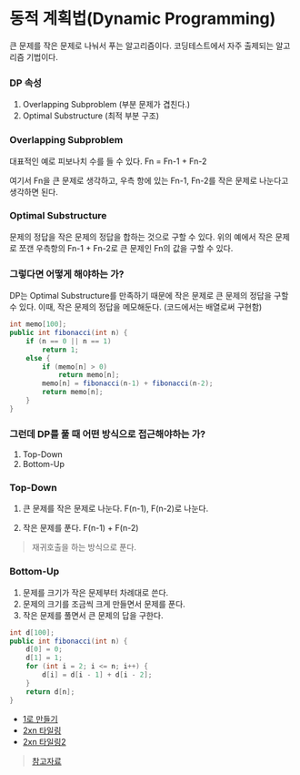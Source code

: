 # 동적 계획법(Dynamic Programming)

큰 문제를 작은 문제로 나눠서 푸는 알고리즘이다.
코딩테스트에서 자주 출제되는 알고리즘 기법이다.

### DP 속성

1. Overlapping Subproblem (부분 문제가 겹친다.)
2. Optimal Substructure (최적 부분 구조)

### Overlapping Subproblem

대표적인 예로 피보나치 수를 들 수 있다.
Fn = Fn-1 + Fn-2

여기서 Fn을 큰 문제로 생각하고, 우측 항에 있는 Fn-1, Fn-2를 작은 문제로 나눈다고 생각하면 된다.

### Optimal Substructure

문제의 정답을 작은 문제의 정답을 합하는 것으로 구할 수 있다.
위의 예에서 작은 문제로 쪼갠 우측항의 Fn-1 + Fn-2로 큰 문제인 Fn의 값을 구할 수 있다.

### 그렇다면 어떻게 해야하는 가?

DP는 Optimal Substructure를 만족하기 때문에 작은 문제로 큰 문제의 정답을 구할 수 있다.
이때, 작은 문제의 정답을 메모해둔다. (코드에서는 배열로써 구현함)

```java
int memo[100];
public int fibonacci(int n) {
    if (n == 0 || n == 1)
        return 1;
    else {
        if (memo[n] > 0)
            return memo[n];
        memo[n] = fibonacci(n-1) + fibonacci(n-2);
        return memo[n];
    }
}
```

### 그런데 DP를 풀 때 어떤 방식으로 접근해야하는 가?

1. Top-Down
2. Bottom-Up

### Top-Down

1. 큰 문제를 작은 문제로 나눈다.
F(n-1), F(n-2)로 나눈다.

2. 작은 문제를 푼다.
F(n-1) + F(n-2)

> 재귀호출을 하는 방식으로 푼다.

### Bottom-Up

1. 문제를 크기가 작은 문제부터 차례대로 쓴다.
2. 문제의 크기를 조금씩 크게 만들면서 문제를 푼다.
3. 작은 문제를 풀면서 큰 문제의 답을 구한다.

```java
int d[100];
public int fibonacci(int n) {
    d[0] = 0;
    d[1] = 1;
    for (int i = 2; i <= n; i++) {
        d[i] = d[i - 1] + d[i - 2];
    }
    return d[n];
}
```

- [1로 만들기](https://www.acmicpc.net/problem/1463)
- [2xn 타일링](https://www.acmicpc.net/problem/11726)
- [2xn 타일링2](https://www.acmicpc.net/problem/11727)

> [참고자료](https://m.blog.naver.com/PostView.nhn?blogId=occidere&logNo=220787315353&proxyReferer=https%3A%2F%2Fwww.google.com%2F)
